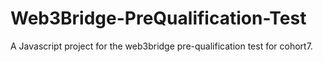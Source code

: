 # Web3Bridge-PreQualification-Test
A Javascript project for the web3bridge pre-qualification test for cohort7.
